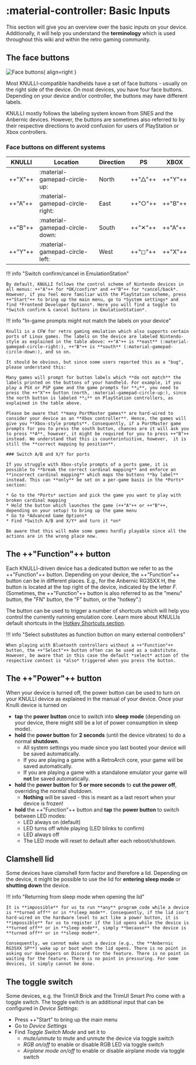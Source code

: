 # :material-controller: Basic Inputs

This section will give you an overview over the basic inputs on your device. Additionally, it will help you understand the **terminology** which is used throughout this wiki and within the retro gaming community.

## The face buttons

![Face buttons](/_inc/images/face-buttons.png){ align=right }

Most KNULLI-compatible handhelds have a set of face buttons - usually on the right side of the device. On most devices, you have four face buttons. Depending on your device and/or controller, the buttons may have different labels.

KNULLI mostly follows the labeling system known from SNES and the Anbernic devices. However, the buttons are sometimes also referred to by their respective directions to avoid confusion for users of PlayStation or Xbox controllers.

### Face buttons on different systems

| KNULLI  | Location                        |Direction | PS      | XBOX    |
| ------- | ------------------------------- | ------- | ------- | ------- |
| ++"X"++ | :material-gamepad-circle-up:    | North     | ++"△"++ | ++"Y"++ |
| ++"A"++ | :material-gamepad-circle-right: | East      | ++"○"++ | ++"B"++ |
| ++"B"++ | :material-gamepad-circle-down:  | South     | ++"✕"++ | ++"A"++ |
| ++"Y"++ | :material-gamepad-circle-left:  | West      | ++"◻"++ | ++"X"++ |

!!! info "Switch confirm/cancel in EmulationStation"

    By default, KNULLI follows the control scheme of Nintendo devices in all menus: ++"A"++ for *OK/confirm* and ++"B"++ for *cancel/back*. However, if you feel more familiar with the PlayStation scheme, press ++"Start"++ to bring up the main menu, go to *System settings* and find *Frontend Developer Options*. Here you will find a toggle to *Switch confirm & cancel buttons in EmulationStation*.

!!! info "In-game prompts might not match the labels on your device"

    Knulli is a CFW for retro gaming emulation which also supports certain ports of Linux games. The labels on the device are labeled Nintendo-style as explained in the table above: ++"A"++ is **east** (:material-gamepad-circle-right:), ++"B"++ is **south** (:material-gamepad-circle-down:), and so on.

    It should be obvious, but since some users reported this as a "bug", please understand this:

    Many games will prompt for button labels which **do not match** the labels printed on the buttons of your handheld. For example, if you play a PSX or PSP game and the game prompts for **△**, you need to press the ++"X"++ button (north, :material-gamepad-circle-up:), since the north button is labeled **△** on PlayStation controllers, as explained in the table above.

    Please be aware that **many PortMaster games** are hard-wired to consider your device as an **Xbox controller**. Hence, the games will give you **Xbox-style prompts**. Consequently, if a PortMaster game prompts for you to press the south button, chances are it will ask you to press **A**, however, it might be required for you to press ++"B"++ instead. We understand that this is counterintuitive, however,  it is still the **correct mapping by position**.

    ### Switch A/B and X/Y for ports

    If you struggle with Xbox-style prompts of a ports game, it is possible to **break the correct cardinal mapping** and enforce an **incorrect cardinal mapping** which maps the buttons **by label** instead. This can **only** be set on a per-game basis in the *Ports* section:
    
    * Go to the *Ports* section and pick the game you want to play with broken cardinal mapping
    * Hold the button which launches the game (++"A"++ or ++"B"++, depending on your setup) to bring up the game menu
    * Go to *Advanced Game Options*
    * Find *Switch A/B and X/Y* and turn it *on*

    Be aware that this will make some games hardly playable since all the actions are in the wrong place now.

## The ++"Function"++ button

Each KNULLI-driven device has a dedicated button we refer to as the ++"Function"++ button. Depending on your device, the ++"Function"++ button can be in different places. E.g., for the Anbernic RG35XX H, the button is located at the top right of the device, indicated by the letter *F*. (Sometimes, the ++"Function"++ button is also referred to as the "menu" button, the "FN" button, the "F" button, or the "hotkey".)

The button can be used to trigger a number of shortcuts which will help you control the currently running emulation core. Learn more about KNULLIs default shortcuts in the [Hotkey Shortcuts section](../hotkey-shortcuts).

!!! info "Select substitutes as function button on many external controllers"

    When playing with Bluetooth controllers without a ++"Function"++ button, the ++"Select"++ button often can be used as a substitute. However, be aware that in this case the default *select* action of the respective context is *also* triggered when you press the button.


## The ++"Power"++ button

When your device is turned off, the power button can be used to turn on your KNULLI device as explained in the manual of your device. Once your Knulli device is turned on

* **tap** the **power button** once to switch into **sleep mode** (depending on your device, there might still be a lot of power consumption in sleep mode).
* **hold** the **power button** for **2 seconds** (until the device vibrates) to do a normal **shutdown**.
    * All system settings you made since you last booted your device will be saved automatically.
    * If you are playing a game with a RetroArch core, your game will be saved automatically.
    * If you are playing a game with a standalone emulator your game will **not** be saved automatically.
* **hold** the **power button** for **5 or more seconds** to **cut the power off**, overriding the normal shutdown.
    * **Nothing** will be saved - this is meant as a last resort when your device is frozen!
* **hold** the ++"Function"++ button and **tap** the **power button** to switch between LED modes:
     * LED always on (default)
     * LED turns off while playing (LED blinks to confirm)
     * LED always off
     * The LED mode will reset to default after each reboot/shutdown.

## Clamshell lid

Some devices have clamshell form factor and therefore a lid. Depending on the device, it might be possible to use the lid for  **entering sleep mode** or **shutting down** the device.

!!! info "Returning from sleep mode when opening the lid"

    It is **impossible** for us to run **any** program code while a device is **turned off** or in **sleep mode**. Consequently, if the lid isn't hard-wired on the hardware level to act like a power button, it is **impossible** for us to register if the lid opens while the device is **turned off** or in **sleep mode**, simply **because** the device is **turned off** or in **sleep mode**.

    Consequently, we cannot make such a device (e.g., the **Anbernic RG35XX SP**) wake up or boot when the lid opens. There is no point in asking our developers on Discord for the feature. There is no point in waiting for the feature. There is no point in pressuring. For some devices, it simply cannot be done.

## The toggle switch

Some devices, e.g. the TrimUI Brick and the TrimUI Smart Pro come with a toggle switch. The toggle switch is an additional input that can be configured in *Device Settings*:

* Press ++"Start" to bring up the main menu
* Go to *Device Settings*
* Find *Toggle Switch Mode* and set it to
    * *mute/unmute* to mute and unmute the device via toggle switch
    * *RGB on/off* to enable or disable RGB LED via toggle switch
    * *Airplane mode on/off* to enable or disable airplane mode via toggle switch
